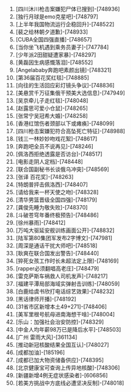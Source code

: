 
1. [四川沐川枪击案嫌犯尸体已搜到]-[748936]
1. [独行月球是emo克星吧]-[748797]
1. [上半年我国物流运行企稳回升]-[748522]
1. [裴之给林朝夕道歉]-[748933]
1. [CUBA全国四强直播]-[748657]
1. [当你坐飞机遇到乘务员妻子]-[747784]
1. [少年派2田甜疑遭家暴]-[748297]
1. [黄磊因生病感慨落泪]-[748552]
1. [Angelababy奔跑吧素颜出镜]-[748321]
1. [第36届百花奖红毯]-[748885]
1. [向往的生活回应彩灯镜头争议]-[748836]
1. [美悬赏千万征集俄干预美大选信息]-[747949]
1. [吴京牵儿子走红毯]-[748048]
1. [赵露思可爱小仓鼠]-[748265]
1. [张常宁吴冠希大婚]-[748258]
1. [香港红馆伤者颈部以下或瘫痪]-[748099]
1. [四川枪击案嫌犯符合高坠死亡特征]-[748988]
1. [钱三一林妙妙吻戏花絮]-[748617]
1. [奔跑吧全员不说再见]-[748246]
1. [佩洛西拒绝透露是否访台]-[748517]
1. [电影走阴人定档]-[748448]
1. [联合国副秘书长谈俄乌冲突]-[748569]
1. [张译 百花奖]-[748263]
1. [特朗普抨击佩洛西]-[748407]
1. [请给我来一杯天使之吻]-[748328]
1. [清华男篮晋级全国四强]-[748179]
1. [龚俊先睡为敬失败]-[748370]
1. [斗破苍穹年番终极预告]-[748486]
1. [徐州暴雨]-[748412]
1. [万吨大驱延安舰训练画面公开]-[748832]
1. [陆军第80集团军发布2字博文]-[747981]
1. [周深是通话干扰大师吧]-[748518]
1. [耿爽在联合国发出警告]-[748440]
1. [猝死女孩工作时长未超法定上限]-[748169]
1. [rapper必须翻唱高老庄]-[748479]
1. [雷克萨斯车祸救人司机发声]-[748217]
1. [福建平潭局部海域实弹射击训练]-[748059]
1. [白鹿给虞书欣打电话综艺效果]-[748232]
1. [黑话律师开播]-[748192]
1. [31省市区新增本土49+271]-[748406]
1. [美军里根号航母进南海想干啥]-[748004]
1. [乐山：加强社会治安防控]-[748329]
1. [中金人均年薪98万已是降后水平]-[748503]
1. [广州 雷雨大风]-[361134]
1. [推动新冠核酸结果全国互认]-[748027]
1. [成都加油]-[185196]
1. [成都已加大物资储备供应]-[748395]
1. [北京健康宝可查询上传异地核酸]-[748306]
1. [新疆新增4例无症状感染者]-[606856]
1. [若美方挑战中方底线必遭坚决反制]-[748018]